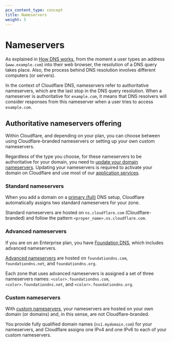 ```yaml
---
pcx_content_type: concept
title: Nameservers
weight: 5
---
```


# Nameservers

As explained in [How DNS works](https://www.cloudflare.com/learning/dns/what-is-dns/), from the moment a user types an address (`www.example.com`) into their web browser, the resolution of a DNS query takes place. Also, the process behind DNS resolution involves different computers (or servers).

In the context of Cloudflare DNS, nameservers refer to authoritative nameservers, which are the last stop in the DNS query resolution. When a nameserver is authoritative for `example.com`, it means that DNS resolvers will consider responses from this nameserver when a user tries to access `example.com`.

## Authoritative nameservers offering

Within Cloudflare, and depending on your plan, you can choose between using Cloudflare-branded nameservers or setting up your own custom nameservers.

Regardless of the type you choose, for these nameservers to be authoritative for your domain, you need to [update your domain nameservers](/dns/nameservers/update-nameservers/). Updating your nameservers is required to activate your domain on Cloudflare and use most of our [application services](/fundamentals/concepts/how-cloudflare-works/#application-services).

### Standard nameservers

When you add a domain on a [primary (full)](/dns/zone-setups/full-setup/) DNS setup, Cloudflare automatically assigns two standard nameservers for your zone.

Standard nameservers are hosted on `ns.cloudflare.com` (Cloudflare-branded) and follow the pattern `<proper_name>.ns.cloudflare.com`.

### Advanced nameservers

If you are on an Enterprise plan, you have [Foundation DNS](/dns/foundation-dns/), which includes advanced nameservers.

[Advanced nameservers](/dns/foundation-dns/advanced-nameservers/) are hosted on `foundationdns.com`, `foundationdns.net`, and `foundationdns.org`.

Each zone that uses advanced nameservers is assigned a set of three nameservers names: `<color>.foundationdns.com`, `<color>.foundationdns.net`, and `<color>.foundationdns.org`.

### Custom nameservers

With [custom nameservers](/dns/nameservers/custom-nameservers/), your nameservers are hosted on your own domain (or domains) and, in this sense, are not Cloudflare-branded.

You provide fully qualified domain names (`ns1.mydomain.com`) for your nameservers, and Cloudflare assigns one IPv4 and one IPv6 to each of your custom nameservers.
